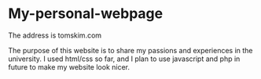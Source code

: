 # My-personal-webpage
The address is tomskim.com

The purpose of this website is to share my passions and experiences in the university.
I used html/css so far, and I plan to use javascript and php in future to make my website look nicer.
